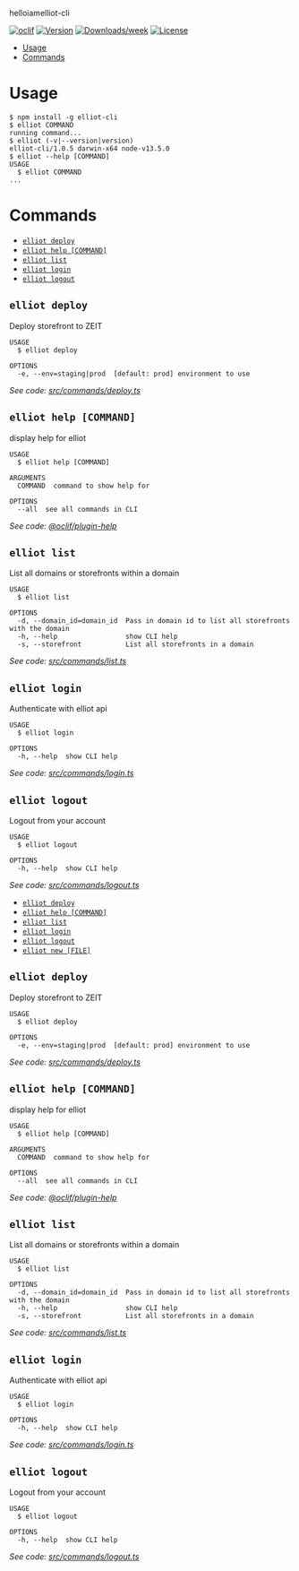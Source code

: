 helloiamelliot-cli

[![oclif](https://img.shields.io/badge/cli-oclif-brightgreen.svg)](https://oclif.io)
[![Version](https://img.shields.io/npm/v/elliot-cli.svg)](https://npmjs.org/package/helloiamelliot-cli)
[![Downloads/week](https://img.shields.io/npm/dw/elliot-cli.svg)](https://npmjs.org/package/helloiamelliot-cli)
[![License](https://img.shields.io/npm/l/elliot-cli.svg)](https://github.com/helloiamelliot/elliot-cli/blob/master/package.json)

<!-- toc -->
* [Usage](#usage)
* [Commands](#commands)
<!-- tocstop -->
# Usage
<!-- usage -->
```sh-session
$ npm install -g elliot-cli
$ elliot COMMAND
running command...
$ elliot (-v|--version|version)
elliot-cli/1.0.5 darwin-x64 node-v13.5.0
$ elliot --help [COMMAND]
USAGE
  $ elliot COMMAND
...
```
<!-- usagestop -->
# Commands
<!-- commands -->
* [`elliot deploy`](#elliot-deploy)
* [`elliot help [COMMAND]`](#elliot-help-command)
* [`elliot list`](#elliot-list)
* [`elliot login`](#elliot-login)
* [`elliot logout`](#elliot-logout)

## `elliot deploy`

Deploy storefront to ZEIT

```
USAGE
  $ elliot deploy

OPTIONS
  -e, --env=staging|prod  [default: prod] environment to use
```

_See code: [src/commands/deploy.ts](https://github.com/helloiamelliot/elliot-cli/blob/v1.0.5/src/commands/deploy.ts)_

## `elliot help [COMMAND]`

display help for elliot

```
USAGE
  $ elliot help [COMMAND]

ARGUMENTS
  COMMAND  command to show help for

OPTIONS
  --all  see all commands in CLI
```

_See code: [@oclif/plugin-help](https://github.com/oclif/plugin-help/blob/v2.2.3/src/commands/help.ts)_

## `elliot list`

List all domains or storefronts within a domain

```
USAGE
  $ elliot list

OPTIONS
  -d, --domain_id=domain_id  Pass in domain id to list all storefronts with the domain
  -h, --help                 show CLI help
  -s, --storefront           List all storefronts in a domain
```

_See code: [src/commands/list.ts](https://github.com/helloiamelliot/elliot-cli/blob/v1.0.5/src/commands/list.ts)_

## `elliot login`

Authenticate with elliot api

```
USAGE
  $ elliot login

OPTIONS
  -h, --help  show CLI help
```

_See code: [src/commands/login.ts](https://github.com/helloiamelliot/elliot-cli/blob/v1.0.5/src/commands/login.ts)_

## `elliot logout`

Logout from your account

```
USAGE
  $ elliot logout

OPTIONS
  -h, --help  show CLI help
```

_See code: [src/commands/logout.ts](https://github.com/helloiamelliot/elliot-cli/blob/v1.0.5/src/commands/logout.ts)_
<!-- commandsstop -->
* [`elliot deploy`](#elliot-deploy)
* [`elliot help [COMMAND]`](#elliot-help-command)
* [`elliot list`](#elliot-list)
* [`elliot login`](#elliot-login)
* [`elliot logout`](#elliot-logout)
* [`elliot new [FILE]`](#elliot-new-file)

## `elliot deploy`

Deploy storefront to ZEIT

```
USAGE
  $ elliot deploy

OPTIONS
  -e, --env=staging|prod  [default: prod] environment to use
```

_See code: [src/commands/deploy.ts](https://github.com/helloiamelliot/elliot-cli/blob/v1.0.3/src/commands/deploy.ts)_

## `elliot help [COMMAND]`

display help for elliot

```
USAGE
  $ elliot help [COMMAND]

ARGUMENTS
  COMMAND  command to show help for

OPTIONS
  --all  see all commands in CLI
```

_See code: [@oclif/plugin-help](https://github.com/oclif/plugin-help/blob/v2.2.3/src/commands/help.ts)_

## `elliot list`

List all domains or storefronts within a domain

```
USAGE
  $ elliot list

OPTIONS
  -d, --domain_id=domain_id  Pass in domain id to list all storefronts with the domain
  -h, --help                 show CLI help
  -s, --storefront           List all storefronts in a domain
```

_See code: [src/commands/list.ts](https://github.com/helloiamelliot/elliot-cli/blob/v1.0.3/src/commands/list.ts)_

## `elliot login`

Authenticate with elliot api

```
USAGE
  $ elliot login

OPTIONS
  -h, --help  show CLI help
```

_See code: [src/commands/login.ts](https://github.com/helloiamelliot/elliot-cli/blob/v1.0.3/src/commands/login.ts)_

## `elliot logout`

Logout from your account

```
USAGE
  $ elliot logout

OPTIONS
  -h, --help  show CLI help
```

_See code: [src/commands/logout.ts](https://github.com/helloiamelliot/elliot-cli/blob/v1.0.3/src/commands/logout.ts)_
